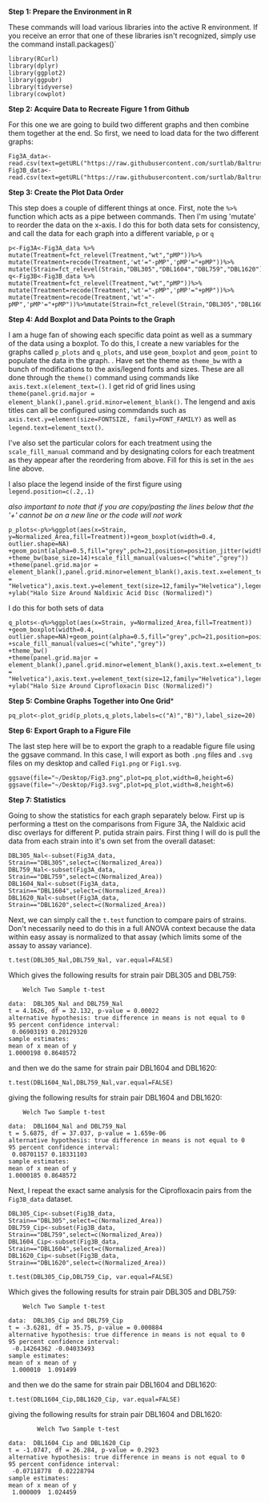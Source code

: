 **Step 1: Prepare the Environment in R**

These commands will load various libraries into the active R environment. If you receive an error that one of these libraries isn't recognized, simply use the command install.packages()`

```
library(RCurl)
library(dplyr)
library(ggplot2)
library(ggpubr)
library(tidyverse)
library(cowplot)
```

**Step 2: Acquire Data to Recreate Figure 1 from Github**

For this one we are going to build two different graphs and then combine them together at the end. So first, we need to load data for the two different graphs:

```
Fig3A_data<-read.csv(text=getURL("https://raw.githubusercontent.com/surtlab/Baltrus_et_al_mSphere_Megaplasmid_2021/main/Final_Putida_Nal_Results.csv"))
Fig3B_data<-read.csv(text=getURL("https://raw.githubusercontent.com/surtlab/Baltrus_et_al_mSphere_Megaplasmid_2021/main/Final_Putida_Cip_Results.csv"))
```
**Step 3: Create the Plot Data Order**

This step does a couple of different things at once. First, note the `%>%` function which acts as a pipe between commands. Then I'm using 'mutate' to reorder the data on the x-axis. I do this for both data sets for consistency, and call the data for each graph into a different variable, `p` or `q`

```
p<-Fig3A<-Fig3A_data %>% mutate(Treatment=fct_relevel(Treatment,"wt","pMP"))%>% mutate(Treatment=recode(Treatment,'wt'="-pMP",'pMP'="+pMP"))%>% mutate(Strain=fct_relevel(Strain,"DBL305","DBL1604","DBL759","DBL1620"))
q<-Fig3B<-Fig3B_data %>% mutate(Treatment=fct_relevel(Treatment,"wt","pMP"))%>% mutate(Treatment=recode(Treatment,'wt'="-pMP",'pMP'="+pMP"))%>% mutate(Treatment=recode(Treatment,'wt'="-pMP",'pMP'="+pMP"))%>%mutate(Strain=fct_relevel(Strain,"DBL305","DBL1604","DBL759","DBL1620"))

```

**Step 4: Add Boxplot and Data Points to the Graph**

I am a huge fan of showing each specific data point as well as a summary of the data using a boxplot. To do this, I create a new variables for the graphs called
`p_plots` and `q_plots`, and use `geom_boxplot` and `geom_point` to populate the data in the graph. 
. 
Have set the theme as `theme_bw` with a bunch of modifications to the axis/legend fonts and sizes. These are all done through the `theme()` command using commands like `axis.text.x(element_text=()`. I get rid of grid lines using `theme(panel.grid.major = element_blank(),panel.grid.minor=element_blank()`. The lengend and axis titles can all be configured using commdands such as `axis.text.y=element(size=FONTSIZE, family=FONT_FAMILY)` as well as `legend.text=element_text()`.

I've also set the particular colors for each treatment using the `scale_fill_manual` command and by designating colors for each treatment as they appear after the reordering from above. Fill for this is set in the `aes` line above.

I also place the legend inside of the first figure using `legend.position=c(.2,.1)`

*also important to note that if you are copy/pasting the lines below that the '+' cannot be on a new line or the code will not work*

```
p_plots<-p%>%ggplot(aes(x=Strain, y=Normalized_Area,fill=Treatment))+geom_boxplot(width=0.4, outlier.shape=NA)
+geom_point(alpha=0.5,fill="grey",pch=21,position=position_jitter(width=0.11))
+theme_bw(base_size=14)+scale_fill_manual(values=c("white","grey"))
+theme(panel.grid.major = element_blank(),panel.grid.minor=element_blank(),axis.text.x=element_text(size=12,family = "Helvetica"),axis.text.y=element_text(size=12,family="Helvetica"),legend.position=c(.2,.1),axis.title.x=element_blank(),axis.title.y=element_text(size=14,family="Helvetica"),legend.title=element_blank(),legend.text=element_text(size=12,family="Helvetica"))
+ylab("Halo Size Around Naldixic Acid Disc (Normalized)")
```
I do this for both sets of data
```
q_plots<-q%>%ggplot(aes(x=Strain, y=Normalized_Area,fill=Treatment))
+geom_boxplot(width=0.4, outlier.shape=NA)+geom_point(alpha=0.5,fill="grey",pch=21,position=position_jitter(width=0.11))
+scale_fill_manual(values=c("white","grey"))
+theme_bw()
+theme(panel.grid.major = element_blank(),panel.grid.minor=element_blank(),axis.text.x=element_text(size=12,family = "Helvetica"),axis.text.y=element_text(size=12,family="Helvetica"),legend.position="none",axis.title.x=element_blank(),axis.title.y=element_text(size=14,family="Helvetica"),legend.title=element_blank(),legend.text=element_text(size=10,family="Helvetica"))
+ylab("Halo Size Around Ciprofloxacin Disc (Normalized)")
```

**Step 5: Combine Graphs Together into One Grid***

```
pq_plot<-plot_grid(p_plots,q_plots,labels=c("A)","B)"),label_size=20)
```

**Step 6: Export Graph to a Figure File**

The last step here will be to export the graph to a readable figure file using the ggsave command. In this case, I will export as both `.png` files and `.svg` files on my desktop and called `Fig1.png` or `Fig1.svg`.

```
ggsave(file="~/Desktop/Fig3.png",plot=pq_plot,width=8,height=6)
ggsave(file="~/Desktop/Fig3.svg",plot=pq_plot,width=8,height=6)
```


**Step 7: Statistics**

Going to show the statistics for each graph separately below. First up is performing a ttest on the comparisons from Figure 3A, the Naldixic acid disc overlays for different P. putida strain pairs. First thing I will do is pull the data from each strain into it's own set from the overall dataset:

```
DBL305_Nal<-subset(Fig3A_data, Strain=="DBL305",select=c(Normalized_Area))
DBL759_Nal<-subset(Fig3A_data, Strain=="DBL759",select=c(Normalized_Area))
DBL1604_Nal<-subset(Fig3A_data, Strain=="DBL1604",select=c(Normalized_Area))
DBL1620_Nal<-subset(Fig3A_data, Strain=="DBL1620",select=c(Normalized_Area))
```

Next, we can simply call the `t.test` function to compare pairs of strains. Don't necessarily need to do this in a full ANOVA context because the data within easy assay is normalized to that assay (which limits some of the assay to assay variance).

```
t.test(DBL305_Nal,DBL759_Nal, var.equal=FALSE)
```

Which gives the following results for strain pair DBL305 and DBL759:

```
	Welch Two Sample t-test

data:  DBL305_Nal and DBL759_Nal
t = 4.1626, df = 32.132, p-value = 0.00022
alternative hypothesis: true difference in means is not equal to 0
95 percent confidence interval:
 0.06903193 0.20129320
sample estimates:
mean of x mean of y 
1.0000198 0.8648572 
```

and then we do the same for strain pair DBL1604 and DBL1620:

```
t.test(DBL1604_Nal,DBL759_Nal,var.equal=FALSE)
```

giving the following results for strain pair DBL1604 and DBL1620:

```
	Welch Two Sample t-test

data:  DBL1604_Nal and DBL759_Nal
t = 5.6875, df = 37.037, p-value = 1.659e-06
alternative hypothesis: true difference in means is not equal to 0
95 percent confidence interval:
 0.08701157 0.18331103
sample estimates:
mean of x mean of y 
1.0000185 0.8648572 
```

Next, I repeat the exact same analysis for the Ciprofloxacin pairs from the `Fig3B_data` dataset.

```
DBL305_Cip<-subset(Fig3B_data, Strain=="DBL305",select=c(Normalized_Area))
DBL759_Cip<-subset(Fig3B_data, Strain=="DBL759",select=c(Normalized_Area))
DBL1604_Cip<-subset(Fig3B_data, Strain=="DBL1604",select=c(Normalized_Area))
DBL1620_Cip<-subset(Fig3B_data, Strain=="DBL1620",select=c(Normalized_Area))
```

```
t.test(DBL305_Cip,DBL759_Cip, var.equal=FALSE)
```

Which gives the following results for strain pair DBL305 and DBL759:

```
	Welch Two Sample t-test

data:  DBL305_Cip and DBL759_Cip
t = -3.6281, df = 35.75, p-value = 0.000884
alternative hypothesis: true difference in means is not equal to 0
95 percent confidence interval:
 -0.14264362 -0.04033493
sample estimates:
mean of x mean of y 
 1.000010  1.091499 
```

and then we do the same for strain pair DBL1604 and DBL1620:

```
t.test(DBL1604_Cip,DBL1620_Cip, var.equal=FALSE)
```

giving the following results for strain pair DBL1604 and DBL1620:

```
		Welch Two Sample t-test

data:  DBL1604_Cip and DBL1620_Cip
t = -1.0747, df = 26.284, p-value = 0.2923
alternative hypothesis: true difference in means is not equal to 0
95 percent confidence interval:
 -0.07118778  0.02228794
sample estimates:
mean of x mean of y 
 1.000009  1.024459 
```
